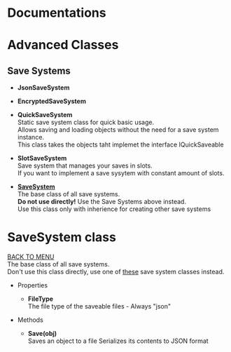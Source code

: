 # Documentations

# Advanced Classes


## Save Systems

- **JsonSaveSystem**


- **EncryptedSaveSystem**

- **QuickSaveSystem**  
  Static save system class for quick basic usage.  
  Allows saving and loading objects without the need for a save system instance.  
  This class takes the objects taht implemet the interface IQuickSaveable

- **SlotSaveSystem**  
Save system that manages your saves in slots.  
If you want to implement a save sysytem with constant amount of slots.

- [**SaveSystem**](#savesystem-class)  
    The base class of all save systems.  
    **Do not use directly!** Use the Save Systems above instead.  
    Use this class only with inherience for creating other save systems

# SaveSystem class
[BACK TO MENU](#documentations)  
The base class of all save systems.  
Don't use this class directly, use one of [these](#save-systems) save system classes instead.

- Properties
  - **FileType**  
  The file type of the saveable files - Always "json"  
    
- Methods
  - **Save(obj)**  
  Saves an object to a file
  Serializes its contents to JSON format